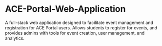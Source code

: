 # ACE-Portal-Web-Application
A full-stack web application designed to facilitate event management and registration for ACE Portal users. Allows students to register for events, and provides admins with tools for event creation, user management, and analytics.

#
